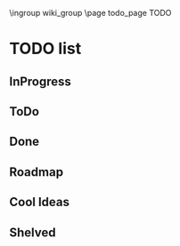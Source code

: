 \ingroup wiki_group
\page todo_page TODO

# TODO list

## InProgress


## ToDo


## Done


## Roadmap


## Cool Ideas


## Shelved


